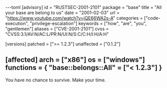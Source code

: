 ---toml
[advisory]
id = "RUSTSEC-2001-2101"
package = "base"
title = "All your base are belong to us"
date = "2001-02-03"
url = "https://www.youtube.com/watch?v=jQE66WA2s-A"
categories = ["code-execution", "privilege-escalation"]
keywords = ["how", "are", "you", "gentlemen"]
aliases = ["CVE-2001-2101"]
cvss = "CVSS:3.1/AV:N/AC:L/PR:N/UI:N/S:C/C:H/I:H/A:H"

[versions]
patched = [">= 1.2.3"]
unaffected = ["0.1.2"]

[affected]
arch = ["x86"]
os = ["windows"]
functions = { "base::belongs::All" = ["< 1.2.3"] }
---

You have no chance to survive. Make your time.
